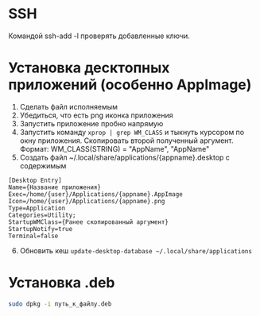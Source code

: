 # SSH

Командой ssh-add -l проверять добавленные ключи.

# Установка десктопных приложений (особенно AppImage)

1. Сделать файл исполняемым
2. Убедиться, что есть png иконка приложения
3. Запустить приложение пробно напрямую
4. Запустить команду `xprop | grep WM_CLASS` и тыкнуть курсором по окну приложения. Скопировать второй полученный аргумент. Формат: WM_CLASS(STRING) = "AppName", "AppName"
5. Создать файл ~/.local/share/applications/{appname}.desktop с содержимым
```
[Desktop Entry]
Name={Название приложения}
Exec=/home/{user}/Applications/{appname}.AppImage
Icon=/home/{user}/Applications/{appname}.png
Type=Application
Categories=Utility;
StartupWMClass={Ранее скопированный аргумент}
StartupNotify=true
Terminal=false
```
6. Обновить кеш `update-desktop-database ~/.local/share/applications`

# Установка .deb

```bash
sudo dpkg -i путь_к_файлу.deb
```